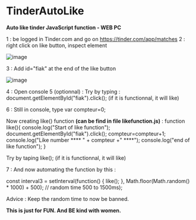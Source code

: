 # TinderAutoLike
**Auto like tinder JavaScript function - WEB PC**


1 : be logged in Tinder.com and go on https://tinder.com/app/matches
2 : right click on like button, inspect element

![image](https://user-images.githubusercontent.com/18121247/117440689-ac5f0280-af34-11eb-828a-aed63c1e5a57.png)

3 : Add id="fiak" at the end of the like button

![image](https://user-images.githubusercontent.com/18121247/117440748-c39df000-af34-11eb-97e0-1cb630399f42.png)

4 : Open console
5 (optionnal) : Try by typing : document.getElementById("fiak").click(); 
(if it is functionnal, it will like)

6 : Still in console, type 
var compteur=0;

Now creating like() function **(can be find in file likefunction.js)** :
function like(){
    console.log("Start of like function");
    document.getElementById("fiak").click();
    compteur=compteur+1;
    console.log("Like number **** " + compteur +" ****");
    console.log("end of like function");
}

Try by taping like(); (if it is functionnal, it will like)

7 : And now automating the function by this :

const interval3 = setInterval(function() {
   like();
 }, Math.floor(Math.random() * 1000) + 500);  // random time 500 to 1500ms);


Advice : Keep the random time to now be banned.

**This is just for FUN. And BE kind with women.**
